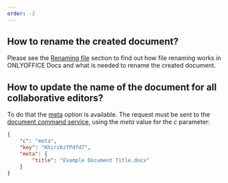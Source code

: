 ```yaml
---
order: -2
---
```


## How to rename the created document?

  Please see the [Renaming file](../../../Get%20Started/How%20It%20Works/Renaming%20files/index.md) section to find out how file renaming works in ONLYOFFICE Docs and what is needed to rename the created document.

## How to update the name of the document for all collaborative editors?

  To do that the [meta](../../../Additional%20API/Command%20service/meta/index.md) option is available. The request must be sent to the [document command service](../../../Additional%20API/Command%20service/index.md), using the *meta* value for the *c* parameter:

  ``` json
  {
      "c": "meta",
      "key": "Khirz6zTPdfd7",
      "meta": {
          "title": "Example Document Title.docx"
      }
  }
  ```
